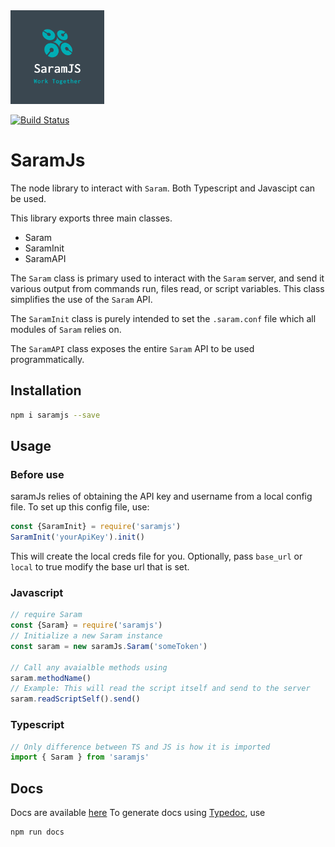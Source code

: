 <img src="https://raw.githubusercontent.com/securisec/saramJs/master/logo.png" width="150px">

[![Build Status](https://travis-ci.com/securisec/saramJs.svg?token=8GQfGnTK7S1NU7bKCqeR&branch=master)](https://travis-ci.com/securisec/saramJs)

# SaramJs
The node library to interact with `Saram`. Both Typescript and Javascipt can be used.

This library exports three main classes.
- Saram
- SaramInit
- SaramAPI

The `Saram` class is primary used to interact with the `Saram` server, and send it various output from commands run, files read, or script variables. This class simplifies the use of the `Saram` API.

The `SaramInit` class is purely intended to set the `.saram.conf` file which all modules of `Saram` relies on.

The `SaramAPI` class exposes the entire `Saram` API to be used programmatically. 

## Installation
```sh
npm i saramjs --save
```

## Usage

### Before use
saramJs relies of obtaining the API key and username from a local config file. To set up this config file, use:
```javascript
const {SaramInit} = require('saramjs')
SaramInit('yourApiKey').init()
```
This will create the local creds file for you. Optionally, pass `base_url` or `local` to true modify the base url that is set. 

### Javascript
```javascript
// require Saram
const {Saram} = require('saramjs')
// Initialize a new Saram instance
const saram = new saramJs.Saram('someToken')

// Call any avaialble methods using 
saram.methodName() 
// Example: This will read the script itself and send to the server
saram.readScriptSelf().send()
```

### Typescript
```typescript
// Only difference between TS and JS is how it is imported
import { Saram } from 'saramjs'
```

## Docs
Docs are available [here](https://saramjs.docs.securisec.net)
To generate docs using [Typedoc](https://typedoc.org/), use 
```
npm run docs
```
